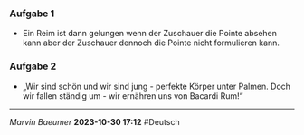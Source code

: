 ### Aufgabe 1
- Ein Reim ist dann gelungen wenn der Zuschauer die Pointe absehen kann aber der Zuschauer dennoch die Pointe nicht formulieren kann. 
### Aufgabe 2
- „Wir sind schön und wir sind jung - perfekte Körper unter Palmen. Doch wir fallen ständig um - wir ernähren uns von Bacardi Rum!“
---
*Marvin Baeumer* **2023-10-30 17:12** #Deutsch